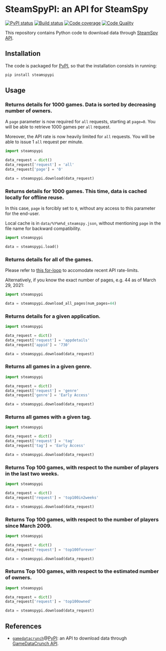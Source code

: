 # SteamSpyPI: an API for SteamSpy

[![PyPI status][pypi-image]][pypi]
[![Build status][build-image]][build]
[![Code coverage][codecov-image]][codecov]
[![Code Quality][codacy-image]][codacy]
  
This repository contains Python code to download data through [SteamSpy API][steamspy-api-docs].

## Installation

The code is packaged for [PyPI][steamspy-pypi], so that the installation consists in running:

```bash
pip install steamspypi
```

## Usage

### Returns details for 1000 games. Data is sorted by decreasing number of owners.

A `page` parameter is now required for `all` requests, starting at `page=0`.
You will be able to retrieve 1000 games per `all` request.

Moreover, the API rate is now heavily limited for `all` requests.
You will be able to issue 1 `all` request per minute.

```python
import steamspypi

data_request = dict()
data_request['request'] = 'all'
data_request['page'] = '0'

data = steamspypi.download(data_request)
```

### Returns details for 1000 games. This time, data is cached locally for offline reuse.

In this case, `page` is forcibly set to `0`, without any access to this parameter for the end-user.

Local cache is in `data/%Y%m%d_steamspy.json`, without mentioning `page` in the file name for backward compatibility.

```python
import steamspypi

data = steamspypi.load()
```

### Returns details for all of the games.

Please refer to [this for-loop][github-gist-download-all] to accomodate recent API rate-limits.

Alternatively, if you know the exact number of pages, e.g. 44 as of March 29, 2021:

```python
import steamspypi

data = steamspypi.download_all_pages(num_pages=44)
```

### Returns details for a given application.

```python
import steamspypi

data_request = dict()
data_request['request'] = 'appdetails'
data_request['appid'] = '730'

data = steamspypi.download(data_request)
```

### Returns all games in a given genre.

```python
import steamspypi

data_request = dict()
data_request['request'] = 'genre'
data_request['genre'] = 'Early Access'

data = steamspypi.download(data_request)
```

### Returns all games with a given tag.

```python
import steamspypi

data_request = dict()
data_request['request'] = 'tag'
data_request['tag'] = 'Early Access'

data = steamspypi.download(data_request)
```

### Returns Top 100 games, with respect to the number of players in the last two weeks.

```python
import steamspypi

data_request = dict()
data_request['request'] = 'top100in2weeks'

data = steamspypi.download(data_request)
```

### Returns Top 100 games, with respect to the number of players since March 2009.

```python
import steamspypi

data_request = dict()
data_request['request'] = 'top100forever'

data = steamspypi.download(data_request)
```

### Returns Top 100 games, with respect to the estimated number of owners.

```python
import steamspypi

data_request = dict()
data_request['request'] = 'top100owned'

data = steamspypi.download(data_request)
```

## References

-   [`gamedatacrunch`][gamedatacrunch-api]@[PyPI][gamedatacrunch-pypi]: an API to download data through [GameDataCrunch API][gamedatacrunch].

<!-- Definitions -->

[gamedatacrunch]: <https://www.gamedatacrunch.com>
[steamspy-api]: <https://github.com/woctezuma/steamspypi>
[steam-api]: <https://steamapi.xpaw.me/#ISteamApps/GetAppList>

[steamspy-api-docs]: <https://steamspy.com/api.php>
[steamspy-pypi]: <https://pypi.org/project/steamspypi/>
[gamedatacrunch-api]: <https://github.com/woctezuma/gamedatacrunch>
[gamedatacrunch-pypi]: <https://pypi.org/project/gamedatacrunch/>

[github-gist-download-all]: <https://gist.github.com/woctezuma/a8a9cbde6b03868b8631d2f436bbcfab>

<!-- Definitions for badges -->

[pypi]: <https://pypi.python.org/pypi/steamspypi>
[pypi-image]: <https://badge.fury.io/py/steamspypi.svg>

[build]: <https://github.com/woctezuma/steamspypi/actions>
[build-image]: <https://github.com/woctezuma/steamspypi/workflows/Python package/badge.svg?branch=master>
[publish-image]: <https://github.com/woctezuma/steamspypi/workflows/Upload Python Package/badge.svg?branch=master>

[pyup]: <https://pyup.io/repos/github/woctezuma/steamspypi/>
[dependency-image]: <https://pyup.io/repos/github/woctezuma/steamspypi/shield.svg>
[python3-image]: <https://pyup.io/repos/github/woctezuma/steamspypi/python-3-shield.svg>

[codecov]: <https://codecov.io/gh/woctezuma/steamspypi>
[codecov-image]: <https://codecov.io/gh/woctezuma/steamspypi/branch/master/graph/badge.svg>

[codacy]: <https://www.codacy.com/app/woctezuma/steamspypi>
[codacy-image]: <https://api.codacy.com/project/badge/Grade/9663fc7c6fda4b3fb8769d6e5e9725e5>
